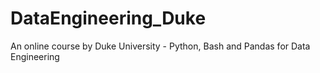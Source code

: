 # DataEngineering_Duke
An online course by Duke University - Python, Bash and Pandas for Data Engineering
